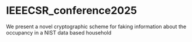 # IEEECSR_conference2025
We present a novel cryptographic scheme for faking information about the occupancy in a NIST data based household
